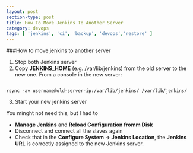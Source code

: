 ```yaml
---
layout: post
section-type: post
title: How To Move Jenkins To Another Server
category: devops
tags: [ 'jenkins', 'ci', 'backup', 'devops','restore' ]
---
```

###How to move jenkins to another server
1. Stop both Jenkins server
2. Copy <strong>JENKINS_HOME</strong> (e.g. /var/lib/jenkins) from the old server to the new one. From a console in the new server:
<pre><code data-trim class="yaml">
rsync -av username@old-server-ip:/var/lib/jenkins/ /var/lib/jenkins/
</code></pre>
3. Start your new jenkins server

You minght not need this, but I had to
* <strong>Manage Jenkins</strong> and <strong>Reload Configuration fromm Disk</strong>
* Disconnect and connect all the slaves again
* Check that in the <strong>Configure System -> Jenkins Location</strong>, the <strong>Jenkins URL</strong> is correctly assigned to the new Jenkins server.